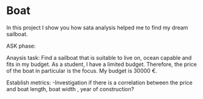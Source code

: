 # Boat
In this project I show you how sata analysis helped me to find my dream sailboat.

ASK phase:

Anaysis task:
Find a sailboat that is suitable to live on, ocean capable and fits in my budget.
As a student, I have a limited budget. Therefore, the price of the boat in particular is the focus. My budget is 30000 €.



Establish metrics:
-Investigation if there is a correlation between the price and boat length, boat width , year of construction?


